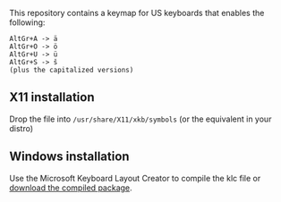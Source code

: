 This repository contains a keymap for US keyboards that enables the following:

    AltGr+A -> ä
    AltGr+O -> ö
    AltGr+U -> ü
    AltGr+S -> š
    (plus the capitalized versions)

## X11 installation

Drop the file into `/usr/share/X11/xkb/symbols` (or the equivalent in your distro)

## Windows installation

Use the Microsoft Keyboard Layout Creator to compile the klc file or [download the compiled package](http://goo.gl/h7jTOJ).

